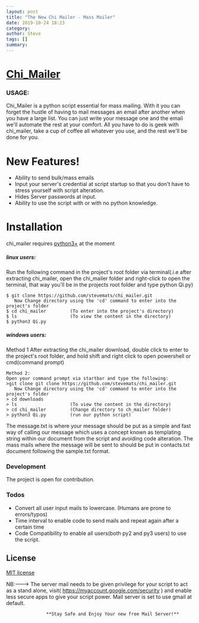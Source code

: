 ```yaml
---
layout: post
title: "The New Chi Mailer - Mass Mailer"
date: 2019-10-24 18:23
category: 
author: Steve
tags: []
summary: 
---
```


#  [Chi_Mailer](https://github.com/stevemats/chi_mailer)

### USAGE:

Chi_Mailer is a  python script essential for mass mailing. With it you can forget the
hustle of having to mail messages an email after another when you have a large list. 
You can just write your message one and the email we'll automate the rest at your comfort.
All you have to do is geek with chi_mailer, take a cup of coffee all whatever you
use, and the rest we'll be done for you.

# New Features!
 - Ability to send bulk/mass emails
 - Input your server's credential at script startup so that you don't have to stress yourself with script alteration.
 - Hides Server passwords at input.
 - Ability to use the script with or with no python knowledge.
 
# Installation
chi_mailer requires [python3+](https://python.org/) at the moment

##### linux users:

Run the following command in the project's root folder via terminal(.i.e after
extracting chi_mailer, open the chi_mailer folder and right-click to open the
terminal, that way you'll be in the projects root folder and type python Qi.py)
```Method 2:
$ git clone https://github.com/stevemats/chi_mailer.git
   Now Change directory using the 'cd' command to enter into the project's folder
$ cd chi_mailer         (To enter into the project's directory)
$ ls                    (To view the content in the directory)
$ python3 Qi.py
```
##### windows users:

Method 1
After extracting the chi_mailer download, double click to enter to the project's
root folder, and hold shift and right click to open powershell or cmd(command prompt)
```
Method 2:
Open your command prompt via startbar and type the following:
>git clone git clone https://github.com/stevemats/chi_mailer.git
   Now Change directory using the 'cd' command to enter into the project's folder
> cd downloads
> ls                    (To view the content in the directory)
> cd chi_mailer         (Change directory to ch_mailer folder)
> python3 Qi.py         (run our python script)
```

The message.txt is where your message should be put as a simple and fast way of calling our message  which uses a concept known as templating string within our document from the script and avoiding code alteration.
The mass mails where the message will be sent to should be put in contacts.txt    document following the sample.txt format.

### Development

The project is open for contribution.

### Todos

 - Convert all user input mails to lowercase. (Humans are prone to errors/typos)
 - Time interval to enable code to send mails and repeat again after a certain time
 - Code Compatibility to enable all users(both py2 and py3 users) to use the script.

License
----

[MIT license](https://opensource.org/licenses/MIT)

NB:---> The server mail needs to be given privilege for your script to act as a stand alone,
        visit( https://myaccount.google.com/security ) and enable less secure apps to give your
        script power. Mail server is set to use gmail at default.


                   **Stay Safe and Enjoy Your new free Mail Server!**
